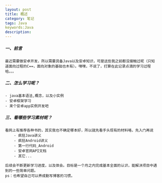 ```yaml
---
layout: post
title: 概述
category: 笔记
tags: Java
keywords:Java 
description: 
---
```


##### 一、前言
    最近需要做安卓开发，所以需要具备Java以及安卓知识，可是这些我之前都没接触过呢（只知道面向过程的C==，面向对象的基础也木有）。嘿嘿，不说了，打算在此记录点滴的学习过程哈。。。

##### 二、怎么学习呢？
    - java基本语法,概念，以及小实例
    - 安卓框架学习
    - 来个安卓app实例开发吧

##### 三、看哪些学习素材呢？
    看网上有推荐各种书的，其实我也不确定哪本好，所以就先看手头现有的材料咯，先入门再说
        - 疯狂Java讲义
        - 疯狂Android讲义
        - 第一行代码_Android
        - 安卓官网API文档
        - 其它...

    后续会不断更新学习进度，以及体会。目标是一个月之内完成基本全面的认识，能解决项目中遇到的一些简单问题。
    ps：也希望自己可以养成勤写博客的习惯。
